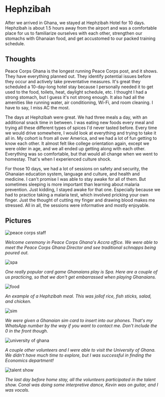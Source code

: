 # Hephzibah
After we arrived in Ghana, we stayed at Hephzibah Hotel for 10 days. Hephzibah is about 1.5 hours away from the airport and was a comfortable place for us to familiarize ourselves with each other, strengthen our stomachs with Ghanaian food, and get accustomed to our packed training schedule.

## Thoughts
Peace Corps Ghana is the longest running Peace Corps post, and it shows. They have everything planned out. They identify potential issues before they occur and actively take preventative measures. It's great they scheduled a 10-day-long hotel stay because I personally needed it to get used to the food, toilets, heat, daylight schedule, etc. I thought I had a strong stomach, but I guess it's not strong enough. It also had all the amenities like running water, air conditioning, Wi-Fi, and room cleaning. I have to say, I miss AC the most.

The days at Hephzibah were great. We had three meals a day, with an additional snack time in between. I was eating new foods every meal and trying all these different types of spices I'd never tasted before. Every time we would drive somewhere, I would look at everything and trying to take it all in. My cohort is from all over America, and we had a lot of fun getting to know each other. It almost felt like college orientation again, except we were older in age, and we all ended up getting along with each other. Everything was so comfortable, but that would all change when we went to homestay. That's when I experienced culture shock.

For those 10 days, we had a lot of sessions on safety and security, the Ghanaian education system, language and culture, and health and medicine. I can't promise I was able to stay awake for all of them. But sometimes sleeping is more important than learning about malaria prevention. Just kidding, I stayed awake for that one. Especially because we had to practice taking a malaria test, which involved pricking your own finger. Just the thought of cutting my finger and drawing blood makes me stressed. All in all, the sessions were informative and mostly enjoyable.

## Pictures

![peace corps staff](/images/peace_corps_staff.png)

*Welcome ceremony in Peace Corps Ghana's Accra office. We were able to meet the Peace Corps Ghana Director and see traditional schnapps being poured out.*

![spa](/images/hephzibah_spa.png)

*One really popular card game Ghanaians play is Spa. Here are a couple of us practicing, so that we don't get embarrassed when playing Ghanaians.*

![food](/images/hephzibah_food.png)

*An example of a Hephzibah meal. This was jollof rice, fish sticks, salad, and chicken.*

![sim](/images/sim.png)

*We were given a Ghanaian sim card to insert into our phones. That's my WhatsApp number by the way if you want to contact me. Don't include the 0 in the front though.*

![university of ghana](/images/university_of_ghana.png)

*A couple other volunteers and I were able to visit the University of Ghana. We didn't have much time to explore, but I was successful in finding the Economics department!*

![talent show](/images/talent_show.png)

*The last day before home stay, all the volunteers participated in the talent show. Conal was doing some interpretive dance, Kevin was on guitar, and I was vocals.*
